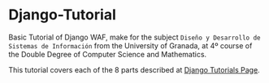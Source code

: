 # Django-Tutorial
Basic Tutorial of Django WAF, make for the subject `Diseño y Desarrollo de Sistemas de Información` from the University of Granada, at 4º course of the Double Degree of Computer Science and Mathematics.

This tutorial covers each of the 8 parts described at [Django Tutorials Page](https://docs.djangoproject.com/en/4.2/intro/).
